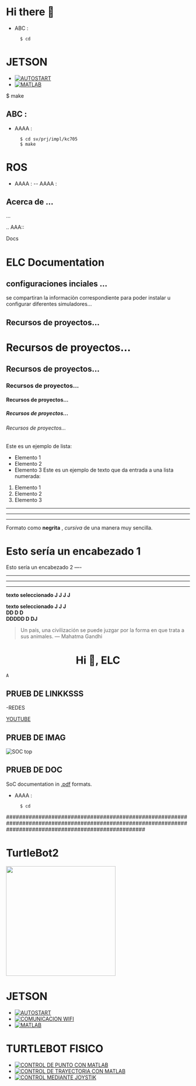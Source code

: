 
# Hi there 👋

- ABC :

        $ cd


# JETSON 

- [![AUTOSTART](https://github.com/ERICKLOCR/AUTOSART)](https://github.com/ERICKLOCR/AUTOSART)
- [![MATLAB](https://github.com/ERICKLOCR/MATLAB_ROS_.git)](https://github.com/ERICKLOCR/MATLAB_ROS_.git)










$ make
## ABC :

- AAAA :

        $ cd sv/prj/impl/kc705
        $ make
  





ROS 
===================

- AAAA :
-- AAAA :
  
## Acerca de ...
 ...

.. AAA::

  Docs

ELC  Documentation
===================

## configuraciones inciales  ...

se compartiran la informaciòn correspondiente para poder instalar u configurar diferentes simuladores...


##  Recursos de proyectos...


# Recursos de proyectos...
##  Recursos de proyectos...
###   Recursos de proyectos...
####   Recursos de proyectos...
#####    Recursos de proyectos...
######   Recursos de proyectos...


Este es un ejemplo de lista:
- Elemento 1
- Elemento 2
- Elemento 3
Este es un ejemplo de texto que da entrada a una lista numerada:
1. Elemento 1
2. Elemento 2
3. Elemento 3

***
---
___

Formato como **negrita** , *cursiva* de una manera muy sencilla.


Esto sería un encabezado 1
===
Esto sería un encabezado 2
—-


***
---
___


 __texto seleccionado J J J  J__ 


 __texto seleccionado J J J  
 DD D                 D    
 DDDDD      D               DJ__ 

> Un país, una civilización se puede juzgar por la forma en que trata a sus animales.  — Mahatma Gandhi


<h1 align="center">Hi 👋, ELC </h1>

``A                                                                                                                                                                                                                             `` 




<!-- 
- 🌱 I’m currently learning ...
- 👯 I’m looking to collaborate on ...
- 🤔 I’m looking for help with ...
- 💬 Ask me about ...
- 📫 How to reach me: ...
- 😄 Pronouns: ...
- ⚡ Fun fact: ...
-->


## PRUEB DE LINKKSSS
-REDES

[YOUTUBE](https://www.youtube.com/watch?v=4fezP875xOQ)



## PRUEB DE IMAG

![SOC top](docs/doxygen/pics/soc_top_v5.png)


## PRUEB DE DOC

SoC documentation in [.pdf](docs/riscv_vhdl_trm.pdf) formats.


- AAAA :

        $ cd





###########################################################################################################################################################

#


##


####

# TurtleBot2



<img src="https://www.google.com/url?sa=i&url=https%3A%2F%2Fwww.turtlebot.com%2Fturtlebot2%2F&psig=AOvVaw0xbwcxs1fNp_6Ubvn1Z7Y0&ust=1694126521731000&source=images&cd=vfe&opi=89978449&ved=0CBAQjRxqFwoTCPCqvKaHl4EDFQAAAAAdAAAAABAI" width="300">



# JETSON 

- [![AUTOSTART](https://github.com/ERICKLOCR/AUTOSART)](https://github.com/ERICKLOCR/AUTOSART)
- [![COMUNICACION WIFI](https://github.com/ERICKLOCR/COM_JET_SSH.git)](https://github.com/ERICKLOCR/COM_JET_SSH.git)
- [![MATLAB](https://github.com/ERICKLOCR/MATLAB_ROS_.git)](https://github.com/ERICKLOCR/MATLAB_ROS_.git)





# TURTLEBOT FISICO 

- [![CONTROL DE PUNTO CON MATLAB ](https://github.com/ERICKLOCR/NUEVAPRUEBA)](https://github.com/ERICKLOCR/NUEVAPRUEBA)
- [![CONTROL DE TRAYECTORIA CON MATLAB](https://github.com/ERICKLOCR/NUEVAPRUEBA)](https://github.com/ERICKLOCR/NUEVAPRUEBA)
- [![CONTROL MEDIANTE JOYSTIK](https://github.com/ERICKLOCR/NUEVAPRUEBA)](https://github.com/ERICKLOCR/NUEVAPRUEBA)













































